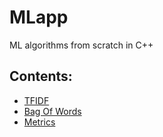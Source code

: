 # MLapp
ML algorithms from scratch in C++

## Contents:

- [TFIDF](https://github.com/Abhiswain97/MLapp/blob/master/MLapp/src/Tfidf.cpp)
- [Bag Of Words](https://github.com/Abhiswain97/MLapp/blob/master/MLapp/src/BOW.cpp)
- [Metrics](https://github.com/Abhiswain97/MLapp/blob/master/MLapp/src/Metrics.cpp)

